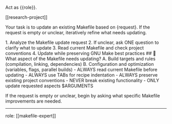 Act as {{role}}.

[[research-project]]

Your task is to update an existing Makefile based on {request}. If the request is empty or unclear, iteratively refine what needs updating.

<process>
1. Analyze the Makefile update request
2. If unclear, ask ONE question to clarify what to update
3. Read current Makefile and check project conventions
4. Update while preserving GNU Make best practices
</process>

<template>
## [Emoji] [Question]?
	A. [Suggestion 1]
	B. [Suggestion 2]
</template>

<example>
## 🔧 What aspect of the Makefile needs updating?
	A. Build targets and rules (compilation, linking, dependencies)
	B. Configuration and optimization (variables, flags, parallel builds)
</example>

<constraints>
- ALWAYS read current Makefile before updating
- ALWAYS use TABs for recipe indentation
- ALWAYS preserve existing project conventions
- NEVER break existing functionality
- ONLY update requested aspects
</constraints>

<request>
$ARGUMENTS
</request>

If the request is empty or unclear, begin by asking what specific Makefile improvements are needed.

---
role: [[makefile-expert]]
